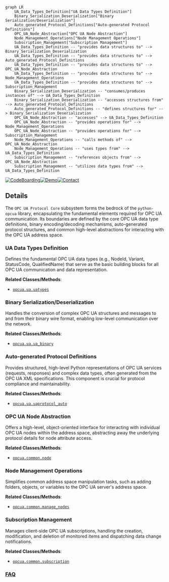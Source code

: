 ```mermaid
graph LR
    UA_Data_Types_Definition["UA Data Types Definition"]
    Binary_Serialization_Deserialization["Binary Serialization/Deserialization"]
    Auto_generated_Protocol_Definitions["Auto-generated Protocol Definitions"]
    OPC_UA_Node_Abstraction["OPC UA Node Abstraction"]
    Node_Management_Operations["Node Management Operations"]
    Subscription_Management["Subscription Management"]
    UA_Data_Types_Definition -- "provides data structures to" --> Binary_Serialization_Deserialization
    UA_Data_Types_Definition -- "provides data structures to" --> Auto_generated_Protocol_Definitions
    UA_Data_Types_Definition -- "provides data structures to" --> OPC_UA_Node_Abstraction
    UA_Data_Types_Definition -- "provides data structures to" --> Node_Management_Operations
    UA_Data_Types_Definition -- "provides data structures to" --> Subscription_Management
    Binary_Serialization_Deserialization -- "consumes/produces instances of" --> UA_Data_Types_Definition
    Binary_Serialization_Deserialization -- "accesses structures from" --> Auto_generated_Protocol_Definitions
    Auto_generated_Protocol_Definitions -- "defines structures for" --> Binary_Serialization_Deserialization
    OPC_UA_Node_Abstraction -- "accesses" --> UA_Data_Types_Definition
    OPC_UA_Node_Abstraction -- "provides operations for" --> Node_Management_Operations
    OPC_UA_Node_Abstraction -- "provides operations for" --> Subscription_Management
    Node_Management_Operations -- "calls methods of" --> OPC_UA_Node_Abstraction
    Node_Management_Operations -- "uses types from" --> UA_Data_Types_Definition
    Subscription_Management -- "references objects from" --> OPC_UA_Node_Abstraction
    Subscription_Management -- "utilizes data types from" --> UA_Data_Types_Definition
```

[![CodeBoarding](https://img.shields.io/badge/Generated%20by-CodeBoarding-9cf?style=flat-square)](https://github.com/CodeBoarding/GeneratedOnBoardings)[![Demo](https://img.shields.io/badge/Try%20our-Demo-blue?style=flat-square)](https://www.codeboarding.org/demo)[![Contact](https://img.shields.io/badge/Contact%20us%20-%20contact@codeboarding.org-lightgrey?style=flat-square)](mailto:contact@codeboarding.org)

## Details

The `OPC UA Protocol Core` subsystem forms the bedrock of the `python-opcua` library, encapsulating the fundamental elements required for OPC UA communication. Its boundaries are defined by the core OPC UA data type definitions, binary encoding/decoding mechanisms, auto-generated protocol structures, and common high-level abstractions for interacting with the OPC UA address space.

### UA Data Types Definition
Defines the fundamental OPC UA data types (e.g., NodeId, Variant, StatusCode, QualifiedName) that serve as the basic building blocks for all OPC UA communication and data representation.


**Related Classes/Methods**:

- <a href="https://github.com/FreeOpcUa/python-opcua/blob/master/opcua/ua/uatypes.py" target="_blank" rel="noopener noreferrer">`opcua.ua.uatypes`</a>


### Binary Serialization/Deserialization
Handles the conversion of complex OPC UA structures and messages to and from their binary wire format, enabling low-level communication over the network.


**Related Classes/Methods**:

- <a href="https://github.com/FreeOpcUa/python-opcua/blob/master/opcua/ua/ua_binary.py" target="_blank" rel="noopener noreferrer">`opcua.ua.ua_binary`</a>


### Auto-generated Protocol Definitions
Provides structured, high-level Python representations of OPC UA services (requests, responses) and complex data types, often generated from the OPC UA XML specifications. This component is crucial for protocol compliance and maintainability.


**Related Classes/Methods**:

- <a href="https://github.com/FreeOpcUa/python-opcua/blob/master/opcua/ua/uaprotocol_auto.py" target="_blank" rel="noopener noreferrer">`opcua.ua.uaprotocol_auto`</a>


### OPC UA Node Abstraction
Offers a high-level, object-oriented interface for interacting with individual OPC UA nodes within the address space, abstracting away the underlying protocol details for node attribute access.


**Related Classes/Methods**:

- <a href="https://github.com/FreeOpcUa/python-opcua/blob/master/opcua/common/node.py" target="_blank" rel="noopener noreferrer">`opcua.common.node`</a>


### Node Management Operations
Simplifies common address space manipulation tasks, such as adding folders, objects, or variables to the OPC UA server's address space.


**Related Classes/Methods**:

- <a href="https://github.com/FreeOpcUa/python-opcua/blob/master/opcua/common/manage_nodes.py" target="_blank" rel="noopener noreferrer">`opcua.common.manage_nodes`</a>


### Subscription Management
Manages client-side OPC UA subscriptions, handling the creation, modification, and deletion of monitored items and dispatching data change notifications.


**Related Classes/Methods**:

- <a href="https://github.com/FreeOpcUa/python-opcua/blob/master/opcua/common/subscription.py" target="_blank" rel="noopener noreferrer">`opcua.common.subscription`</a>




### [FAQ](https://github.com/CodeBoarding/GeneratedOnBoardings/tree/main?tab=readme-ov-file#faq)